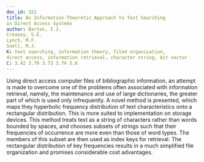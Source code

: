 ```yaml
---
doc_id: 321
title: An Information-Theoretic Approach to Text Searching
in Direct Access Systems
author: Barton, I.J.
Creasey, S.E.
Lynch, M.F.
Snell, M.J.
K: text searching, information theory, filed organization,
direct access, information retrieval, character string, bit vector
C: 3.42 3.70 3.73 3.74 5.6
---
```


Using direct access computer files of bibliographic
information, an attempt is made to overcome one of the
problems often associated with information retrieval,
namely, the maintenance and use of large dictionaries,
the greater part of which is used only infrequently.
A novel method is presented, which maps they hyperbolic
frequency distribution of text characteristics onto a
rectangular distribution.  This is more suited to 
implementation on storage devices.
  This method treats text as a string of characters
rather than words bounded by spaces, and chooses subsets
of strings such that their frequencies of occurrence are
more even than those of word types.  The members of this
subset are then used as index keys for retrieval.  The
rectangular distribution of key frequencies results in a much
simplified file organization and promises considerable
cost advantages.